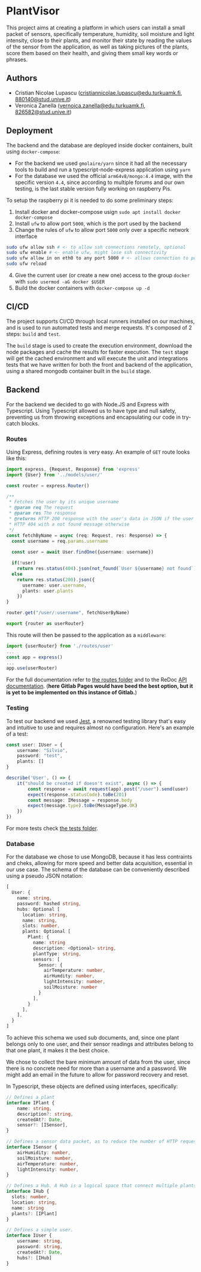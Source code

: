 # PlantVisor

This project aims at creating a platform in which users can install a small packet of sensors, specifically temperature, humidity, soil moisture and light intensity, close to their plants, and monitor their state by reading the values of the sensor from the application, as well as taking pictures of the plants, score them based on their health, and giving them small key words or phrases.

## Authors

- Cristian Nicolae Lupascu (<cristiannicolae.lupascu@edu.turkuamk.fi>, <880140@stud.unive.it>)
- Veronica Zanella (<vernoica.zanella@edu.turkuamk.fi>, <826582@stud.unive.it>)

## Deployment

The backend and the database are deployed inside docker containers, built using `docker-compose`:

- For the backend we used `gmolaire/yarn` since it had all the necessary tools to build and run a typescript-node-express application using `yarn`
- For the database we used the official `arm64v8/mongo:4.4` image, with the specific version `4.4`, since according to multiple forums and our own testing, is the last stable version fully working on raspberry Pis.

To setup the raspberry pi it is needed to do some preliminary steps:

1. Install docker and docker-compose usign `sudo apt install docker docker-compose`
2. Install `ufw` to allow port `5000`, which is the port used by the backend
3. Change the rules of `ufw` to allow port `5000` only over a specific network interface
```sh
sudo ufw allow ssh # <- to allow ssh connections remotely, optional
sudo ufw enable # <- enable ufw, might lose ssh connectivity
sudo ufw allow in on eth0 to any port 5000 # <- allows connection to port 5000 only through eth0
sudo ufw reload
```
4. Give the current user (or create a new one) access to the group `docker` with `sudo usermod -aG docker $USER`
5. Build the docker containers with `docker-compose up -d`

## CI/CD

The project supports CI/CD through local runners installed on our machines, and is used to run automated tests and merge requests. It's composed of 2 steps: `build` and `test`. 

The `build` stage is used to create the execution environment, download the node packages and cache the results for faster execution.
The `test` stage will get the cached environment and will execute the unit and integrations tests that we have written for both the front and backend of the application, using a shared mongodb container built in the `build` stage.

## Backend

For the backend we decided to go with Node.JS and Express with Typescript. Using Typescript allowed us to have type and null safety, preventing us from throwing exceptions and encapsulating our code in try-catch blocks. 

### Routes

Using Express, defining routes is very easy. An example of `GET` route looks like this:
```typescript
import express, {Request, Response} from 'express'
import {User} from '../models/user/'

const router = express.Router()

/**
 * Fetches the user by its unique username
 * @param req The request
 * @param res The response
 * @returns HTTP 200 response with the user's data in JSON if the user is found,
 * HTTP 404 with a not found message otherwise
 */
const fetchByName = async (req: Request, res: Response) => {
  const username = req.params.username
  
  const user = await User.findOne({username: username})

  if(!user)
    return res.status(404).json(not_found(`User ${username} not found`))
  else
    return res.status(200).json({
      username: user.username,
      plants: user.plants
    })
}

router.get("/user/:username", fetchUserByName)

export {router as userRouter}
```

This route will then be passed to the application as a `middleware`:

```typescript
import {userRouter} from './routes/user'
...
const app = express()
...
app.use(userRouter)
```

For the full documentation refer to [the routes folder](https://git.dc.turkuamk.fi/edu.veronica.zanella/smart-plants/-/tree/master/backend/src/routes) and to the ReDoc [API documentation](https://git.dc.turkuamk.fi/edu.veronica.zanella/smart-plants/-/blob/master/backend/public/index.html). (**here Gitlab Pages would have beed the best option, but it is yet to be implemented on this instance of Gitlab.**)


### Testing

To test our backend we used [Jest](https://jestjs.io/), a renowned testing library that's easy and intuitive to use and requires almost no configuration. Here's an example of a test:

```typescript
const user: IUser = {
    username: "Silvio",
    password: "test",
    plants: []
}

describe('User', () => {
    it("should be created if doesn't exist", async () => {
        const response = await request(app).post("/user").send(user)
        expect(response.statusCode).toBe(201)
        const message: IMessage = response.body
        expect(message.type).toBe(MessageType.OK)
    })
})
```

For more tests check [the tests folder](https://git.dc.turkuamk.fi/edu.veronica.zanella/smart-plants/-/tree/master/backend/tests).

### Database

For the database we chose to use MongoDB, because it has less contraints and cheks, allowing for more speed and better data acquisition, essential in our use case. The schema of the database can be conveniently described using a pseudo JSON notation:

```typescript
[
  User: {
    name: string,
    password: hashed string,
    hubs: Optional [
      location: string,
      name: string,
      slots: number,
      plants: Optional [
        Plant: {
          name: string
          description: <Optional> string,
          plantType: string,
          sensors: [
            Sensor: {
              airTemperature: number,
              airHumdity: number,
              lightIntensity: number,
              soilMoisture: number
            }
          ],
        }
      ],
    ],
  }
]
```

To achieve this schema we used sub documents, and, since one plant belongs only to one user, and their sensor readings and attributes belong to that one plant, it makes it the best choice.

We chose to collect the bare minimum amount of data from the user, since there is no concrete need for more than a username and a password. We might add an email in the future to allow for password recovery and reset. 

In Typescript, these objects are defined using interfaces, specifically:

```typescript
// Defines a plant
interface IPlant {
    name: string,
    description?: string,
    createdAt?: Date,
    sensor?: [ISensor],
}

// Defines a sensor data packet, as to reduce the number of HTTP requests to the backend from the sensors
interface ISensor {
    airHumidity: number,
    soilMoisture: number,
    airTemperature: number,
    lightIntensity: number,
}

// Defines a Hub. A Hub is a logical space that connect multiple plants with one single sensor pack, where each plant shares all readings but the soil moisture
interface IHub {
  slots: number,
  location: string,
  name: string
  plants?: [IPlant] 
}

// Defines a simple user.
interface IUser {
    username: string,
    password: string,
    createdAt?: Date,
    hubs?: [IHub]
}
```














